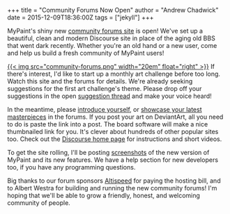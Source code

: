 +++
title = "Community Forums Now Open"
author = "Andrew Chadwick"
date = 2015-12-09T18:36:00Z
tags = ["jekyll"]
+++

MyPaint's shiny new [community forums site][forum] is open! We've set up a beautiful,
clean and modern Discourse site in place of the aging old BBS that went dark recently.
Whether you're an old hand or a new user, come and help us build a fresh community
of MyPaint users!

[{{< img src="community-forums.png" width="20em" float="right" >}}][forum]
If there's interest, I'd like to start up a monthly art challenge before too long.
Watch this site and the forums for details. We're already seeking suggestions for
the first art challenge's theme. Please drop off your suggestions in the open
[suggestion thread][forum.challengesuggest] and make your voice heard!

In the meantime, please [introduce yourself][forum.welcome], or [showcase your latest masterpieces][forum.artshow]
in the forums. If you post your art on DeviantArt, all you need to do is paste the
link into a post. The board software will make a nice thumbnailed link for you.
It's clever about hundreds of other popular sites too. Check out the [Discourse home page][discourse]
for instructions and short videos.

To get the site rolling, I'll be posting [screenshots][forum.screenshots] of the
new version of MyPaint and its new features. We have a help section for new developers
too, if you have any programming questions.

Big thanks to our forum sponsors [Altispeed][sponsor] for paying the hosting bill,
and to Albert Westra for building and running the new community forums! I'm hoping
that we'll be able to grow a friendly, honest, and welcoming community of people.

[sponsor]: http://www.altispeed.com/
[forum]: http://community.mypaint.org/
[forum.welcome]: http://community.mypaint.org/t/introduce-yourself/39
[forum.challengesuggest]: http://community.mypaint.org/t/suggestions-for-the-first-art-challenge/38
[forum.artshow]: http://community.mypaint.org/c/artshowcase
[forum.screenshots]: http://community.mypaint.org/t/screenshots-of-1-2-0-during-development/44
[discourse]: http://discourse.org

